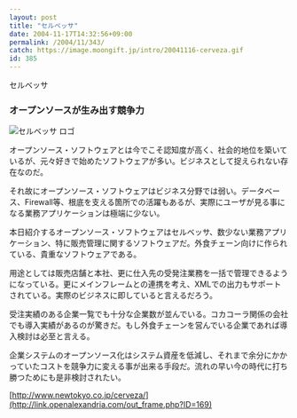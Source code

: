 ```yaml
---
layout: post
title: "セルベッサ"
date: 2004-11-17T14:32:56+09:00
permalink: /2004/11/343/
catch: https://image.moongift.jp/intro/20041116-cerveza.gif
id: 385
---
```

セルベッサ  
<!--more-->

### オープンソースが生み出す競争力
  

![セルベッサ ロゴ](https://image.moongift.jp/intro/20041116-cerveza.gif "セルベッサ ロゴ")

  

オープンソース・ソフトウェアとは今でこそ認知度が高く、社会的地位を築いているが、元々好きで始めたソフトウェアが多い。ビジネスとして捉えられない存在なのだ。

  

それ故にオープンソース・ソフトウェアはビジネス分野では弱い。データベース、Firewall等、根底を支える箇所での活躍もあるが、実際にユーザが見る事になる業務アプリケーションは極端に少ない。

  

本日紹介するオープンソース・ソフトウェアはセルベッサ、数少ない業務アプリケーション、特に販売管理に関するソフトウェアだ。外食チェーン向けに作られている、貴重なソフトウェアである。

  

用途としては販売店舗と本社、更に仕入先の受発注業務を一括で管理できるようになっている。更にメインフレームとの連携を考え、XMLでの出力もサポートされている。実際のビジネスに即していると言えるだろう。

  

受注実績のある企業一覧でも十分な企業数が並んでいる。コカコーラ関係の会社でも導入実績があるのが驚きだ。もし外食チェーンを営んでいる企業であれば導入検討は必至と言える。

  

企業システムのオープンソース化はシステム資産を低減し、それまで余分にかかっていたコストを競争力に変える事が出来る手段だ。流れの早い今の時代に打ち勝つためにも是非検討されたい。

  

[http://www.newtokyo.co.jp/cerveza/](http://link.openalexandria.com/out_frame.php?ID=169)

